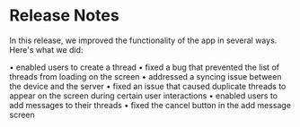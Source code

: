#  Release Notes

In this release, we improved the functionality of the app in several ways. Here's what we did:

• enabled users to create a thread
• fixed a bug that prevented the list of threads from loading on the screen
• addressed a syncing issue between the device and the server
• fixed an issue that caused duplicate threads to appear on the screen during certain user interactions
• enabled users to add messages to their threads
• fixed the cancel button in the add message screen

